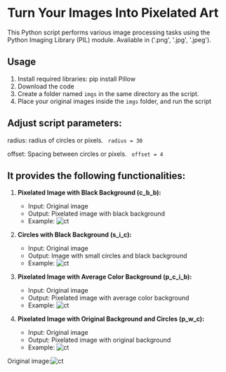 # Turn Your Images Into Pixelated Art

This Python script performs various image processing tasks using the Python
Imaging Library (PIL) module. Avaliable in  ('.png', '.jpg', '.jpeg'). 

## Usage

1. Install required libraries:
   pip install Pillow
2. Download the code
3. Create a folder named `imgs` in the same directory as the script.
4. Place your original images inside the `imgs` folder, and run the script

## Adjust script parameters:

   radius: radius of circles or pixels.
       ```  radius = 30  ``` 
       
   offset: Spacing between circles or pixels.
       ```  offset = 4  ``` 
    
## It provides the following functionalities:

1. **Pixelated Image with Black 
Background (c_b_b):**
   - Input: Original image
   - Output: Pixelated image with black background
   - Example: ![ct](https://github.com/jjjojoj/pixelated_imgs/assets/88077783/10a2541f-23e1-44f7-9715-ae4d0afbe194)

2. **Circles with Black Background (s_i_c):**
   - Input: Original image
   - Output: Image with small circles and black background
   - Example: ![ct](https://github.com/jjjojoj/pixelated_imgs/assets/88077783/6dac7e0e-1915-4f18-92d8-3930ebb88504)


3. **Pixelated Image with Average Color Background (p_c_i_b):**
   - Input: Original image
   - Output: Pixelated image with average color background
   - Example: ![ct](https://github.com/jjjojoj/pixelated_imgs/assets/88077783/38b54fa6-62dd-4951-b035-44db76a29c2f)


4. **Pixelated Image with Original Background and Circles (p_w_c):**
   - Input: Original image
   - Output: Pixelated image with original background
   - Example: ![ct](https://github.com/jjjojoj/pixelated_imgs/assets/88077783/2ea0adc1-1896-4be3-91bf-bb644327a38d)

Original image:![ct](https://github.com/jjjojoj/pixelated_imgs/assets/88077783/4bbeab13-7937-41d8-bf20-64377d636cb6)



